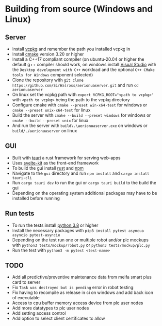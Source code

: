 # Building from source (Windows and Linux)

## Server
- Install [vcpkg](https://vcpkg.io/en/getting-started.html) and remember the path you installed vcpkg in
- Install [cmake](https://cmake.org/) version 3.20 or higher
- Install a C++17 compliant compiler (on ubuntu-20.04 or higher the default g++ compiler should work, on windows install [Visual Studio](https://visualstudio.microsoft.com/vs/) with the `Desktop development with C++` workload and the optional `C++ CMake tools for Windows` component selected)
- Clone the repository with `git clone https://github.com/SirWalross/aerionuaserver.git` and run `cd aerionuaserver`
- On linux set the vcpkg path with `export VCPKG_ROOT="<path to vcpkg>"` with `<path to vcpkg>` being the path to the vcpkg directory
- Configure cmake with `cmake --preset win-x64-test` for windows or `cmake --preset unix-x64-test` for linux
- Build the server with `cmake --build --preset windows` for windows or `cmake --build --preset unix` for linux
- And run the server with `build\.\aerionuaserver.exe` on windows or `build/./aerionuaserver` on linux

## GUI
- Built with [tauri](https://tauri.app/) a rust framework for serving web-apps
- Uses [svelte-kit](https://kit.svelte.dev/) as the front-end framework
- To build the gui install [rust](https://www.rust-lang.org/tools/install) and [npm](https://docs.npmjs.com/downloading-and-installing-node-js-and-npm)
- Navigate to the `gui` directory and run `npm install` and `cargo install tauri-cli`
- Run `cargo tauri dev` to run the gui or `cargo tauri build` to the build the gui
- Depending on the operating system additional packages may have to be installed before running

## Run tests
- To run the tests install [python 3.8](https://www.python.org/downloads/) or higher
- Install the necessary packages with `pip3 install pytest asyncua asyncio pytest-asyncio`
- Depending on the test run one or multiple robot and/or plc mockups with `python3 tests/mockup/robot.py` or `python3 tests/mockup/plc.py`
- Run the test with `python3 -m pytest <test-name>`

## TODO
- Add all predictive/preventive maintenance data from melfa smart plus card to server
- Fix `Task was destroyed but is pending` error in robot testing
- Fix having to recompile as release in ci on windows and add back icon of executable
- Access to cpu buffer memory access device from plc user nodes
- Add more datatypes to plc user nodes
- Add setting access control
- Add option to select client certificates to allow